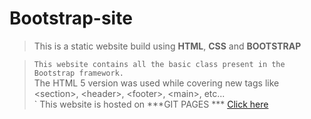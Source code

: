 # Bootstrap-site

> This is a static website build using **HTML**, **CSS** and **BOOTSTRAP**   

>` This website contains all the basic class present in the Bootstrap framework.   `    
> The HTML 5 version was used while covering new tags like \<section\>\, \<header\>\, \<footer\>\, \<main\>\, etc...   
> ` This website is hosted on ***GIT PAGES *** [Click here]() 
